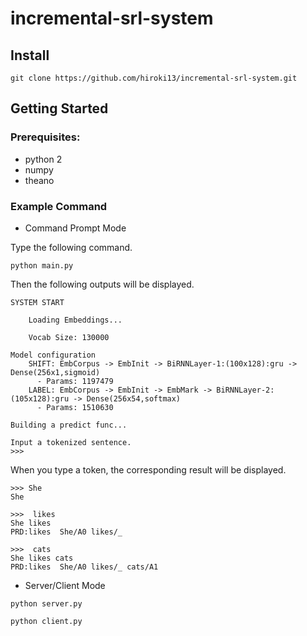 # incremental-srl-system

## Install
```
git clone https://github.com/hiroki13/incremental-srl-system.git
```

## Getting Started
### Prerequisites:
* python 2
* numpy
* theano

### Example Command
- Command Prompt Mode

Type the following command.
```
python main.py
```

Then the following outputs will be displayed.

```
SYSTEM START

	Loading Embeddings...

	Vocab Size: 130000

Model configuration
	SHIFT: EmbCorpus -> EmbInit -> BiRNNLayer-1:(100x128):gru -> Dense(256x1,sigmoid)
	  - Params: 1197479
	LABEL: EmbCorpus -> EmbInit -> EmbMark -> BiRNNLayer-2:(105x128):gru -> Dense(256x54,softmax)
	  - Params: 1510630

Building a predict func...

Input a tokenized sentence.
>>>  
```

When you type a token, the corresponding result will be displayed.

```
>>> She
She

>>>  likes
She likes
PRD:likes  She/A0 likes/_

>>>  cats
She likes cats
PRD:likes  She/A0 likes/_ cats/A1
```

- Server/Client Mode
```
python server.py
```

```
python client.py
```
